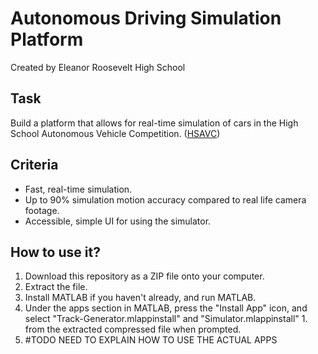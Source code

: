 # Autonomous Driving Simulation Platform
Created by Eleanor Roosevelt High School

## Task
Build a platform that allows for real-time simulation of cars in the High School Autonomous Vehicle Competition. ([HSAVC](https://www.rose-hulman.edu/academics/educational-outreach/autonomous-vehicle-challenge/index.html))

## Criteria
* Fast, real-time simulation.
* Up to 90% simulation motion accuracy compared to real life camera footage.
* Accessible, simple UI for using the simulator.

## How to use it?
1. Download this repository as a ZIP file onto your computer.
1. Extract the file.
1. Install MATLAB if you haven't already, and run MATLAB.
1. Under the apps section in MATLAB, press the "Install App" icon, and select "Track-Generator.mlappinstall" and "Simulator.mlappinstall" 1. from the extracted compressed file when prompted.
1. #TODO NEED TO EXPLAIN HOW TO USE THE ACTUAL APPS
